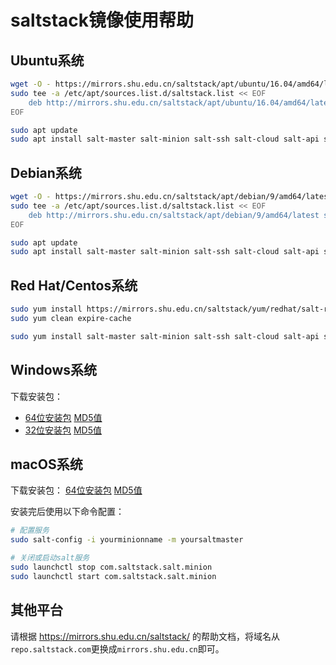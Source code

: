#  saltstack镜像使用帮助

## Ubuntu系统

```bash
wget -O - https://mirrors.shu.edu.cn/saltstack/apt/ubuntu/16.04/amd64/latest/SALTSTACK-GPG-KEY.pub | sudo apt-key add -
sudo tee -a /etc/apt/sources.list.d/saltstack.list << EOF
    deb http://mirrors.shu.edu.cn/saltstack/apt/ubuntu/16.04/amd64/latest xenial main
EOF

sudo apt update
sudo apt install salt-master salt-minion salt-ssh salt-cloud salt-api salt-syndic
```

## Debian系统

```bash
wget -O - https://mirrors.shu.edu.cn/saltstack/apt/debian/9/amd64/latest/SALTSTACK-GPG-KEY.pub | sudo apt-key add -
sudo tee -a /etc/apt/sources.list.d/saltstack.list << EOF
    deb http://mirrors.shu.edu.cn/saltstack/apt/debian/9/amd64/latest stretch main
EOF

sudo apt update
sudo apt install salt-master salt-minion salt-ssh salt-cloud salt-api salt-syndic
```


## Red Hat/Centos系统

```bash
sudo yum install https://mirrors.shu.edu.cn/saltstack/yum/redhat/salt-repo-latest-2.el7.noarch.rpm 
sudo yum clean expire-cache

sudo yum install salt-master salt-minion salt-ssh salt-cloud salt-api salt-syndic
```

## Windows系统

下载安装包：
- [64位安装包](https://mirrors.shu.edu.cn/saltstack/windows/Salt-Minion-2017.7.2-Py2-AMD64-Setup.exe) [MD5值](https://mirrors.shu.edu.cn/saltstack/windows/Salt-Minion-2017.7.2-Py2-AMD64-Setup.exe.md5)
- [32位安装包](https://mirrors.shu.edu.cn/saltstack/windows/Salt-Minion-2017.7.2-Py2-x86-Setup.exe) [MD5值](https://mirrors.shu.edu.cn/saltstack/windows/Salt-Minion-2017.7.2-Py2-x86-Setup.exe.md5)

## macOS系统

下载安装包： [64位安装包](https://mirrors.shu.edu.cn/saltstack/osx/salt-2017.7.2-py2-x86_64.pkg) [MD5值](https://mirrors.shu.edu.cn/saltstack/osx/salt-2017.7.2-py2-x86_64.pkg.md5)

安装完后使用以下命令配置：

```bash
# 配置服务
sudo salt-config -i yourminionname -m yoursaltmaster

# 关闭或启动salt服务
sudo launchctl stop com.saltstack.salt.minion
sudo launchctl start com.saltstack.salt.minion
```

## 其他平台

请根据 https://mirrors.shu.edu.cn/saltstack/ 的帮助文档，将域名从`repo.saltstack.com`更换成`mirrors.shu.edu.cn`即可。